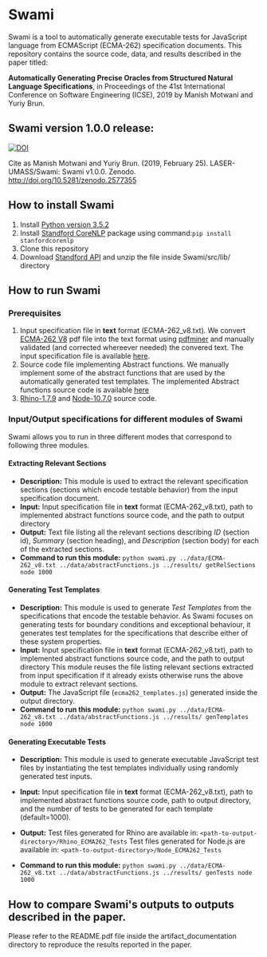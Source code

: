 # Swami

Swami is a tool to automatically generate executable tests for JavaScript language from
ECMAScript (ECMA-262) specification documents.
This repository contains the source code, data, and results described in the paper titled: 

**Automatically Generating Precise Oracles from Structured Natural Language Specifications**, in Proceedings of the 41st International Conference on Software Engineering (ICSE), 2019
by Manish Motwani and Yuriy Brun.

## Swami version 1.0.0 release: 
[![DOI](https://zenodo.org/badge/DOI/10.5281/zenodo.2577355.svg)](https://doi.org/10.5281/zenodo.2577355)

Cite as Manish Motwani and Yuriy Brun. (2019, February 25). LASER-UMASS/Swami: Swami v1.0.0. Zenodo. http://doi.org/10.5281/zenodo.2577355

## How to install Swami

1. Install [Python version 3.5.2](https://www.python.org/downloads/release/python-352/)
2. Install [Standford CoreNLP](https://github.com/Lynten/stanford-corenlp) package using command:`pip install stanfordcorenlp`
3. Clone this repository
4. Download [Standford API](http://nlp.stanford.edu/software/stanford-corenlp-full-2018-02-27.zip) and unzip the file inside Swami/src/lib/ directory 

## How to run Swami

### Prerequisites
1. Input specification file in **text** format (ECMA-262_v8.txt). We convert [ECMA-262 V8](http://www.ecma-international.org/publications/files/ECMA-ST-ARCH/ECMA-262%208th%20edition%20June%202017.pdf) pdf file 
   into the text format using [pdfminer](https://github.com/euske/pdfminer) and manually validated (and corrected whereever needed) the convered text. 
   The input specification file is available [here](https://raw.githubusercontent.com/LASER-UMASS/Swami/master/data/ECMA-262_v8.txt).
2. Source code file implementing Abstract functions. We manually implement some of the abstract functions that are used by the automatically generated test templates. 
   The implemented Abstract functions source code is available [here](https://github.com/LASER-UMASS/Swami/blob/master/data/abstractFunctions.js)
3. [Rhino-1.7.9](https://github.com/mozilla/rhino/releases/tag/Rhino1_7_9_Release) and [Node-10.7.0](https://github.com/nodejs/node/releases/tag/v10.7.0) source code.   

### Input/Output specifications for different modules of Swami
Swami allows you to run in three different modes that correspond to following three modules. 

#### Extracting Relevant Sections
* **Description:** This module is used to extract the relevant specification sections (sections which encode testable behavior) from the input specification document.  
* **Input:** Input specification file in **text** format (ECMA-262_v8.txt), path to implemented abstract functions source code, and the path to output directory
* **Output:** Text file listing all the relevant sections describing *ID* (section id), *Summary* (section heading), and *Description* (section body) for each of the extracted sections. 
* **Command to run this module:** `python swami.py ../data/ECMA-262_v8.txt ../data/abstractFunctions.js ../results/ getRelSections node 1000`

#### Generating Test Templates
* **Description:** This module is used to generate *Test Templates* from the specifications that encode the testable behavior. 
As Swami focuses on generating tests for boundary conditions and exceptional behaviour, it generates test templates for the specifications 
that describe either of these system properties.  
* **Input:** Input specification file in **text** format (ECMA-262_v8.txt), path to implemented abstract functions source code, and the path to output directory
This module reuses the file listing relevant sections extracted from input specification if it already exists otherwise runs the above module
to extract relevant sections.  
* **Output:** The JavaScript file (`ecma262_templates.js`) generated inside the output directory. 
* **Command to run this module:** `python swami.py ../data/ECMA-262_v8.txt ../data/abstractFunctions.js ../results/ genTemplates node 1000`

#### Generating Executable Tests
* **Description:** This module is used to generate executable JavaScript test files by instantiating the test templates individually using randomly generated test inputs.  
* **Input:** Input specification file in **text** format (ECMA-262_v8.txt), path to implemented abstract functions source code, path to output directory, and the number of tests to be generated for each template (default=1000).
* **Output:** Test files generated for Rhino are available in: `<path-to-output-directory>/Rhino_ECMA262_Tests`
Test files generated for Node.js are available in: `<path-to-output-directory>/Node_ECMA262_Tests`

* **Command to run this module:** `python swami.py ../data/ECMA-262_v8.txt ../data/abstractFunctions.js ../results/ genTests node 1000`

## How to compare Swami's outputs to outputs described in the paper.
Please refer to the README.pdf file inside the artifact_documentation directory to reproduce the results reported in the paper.
